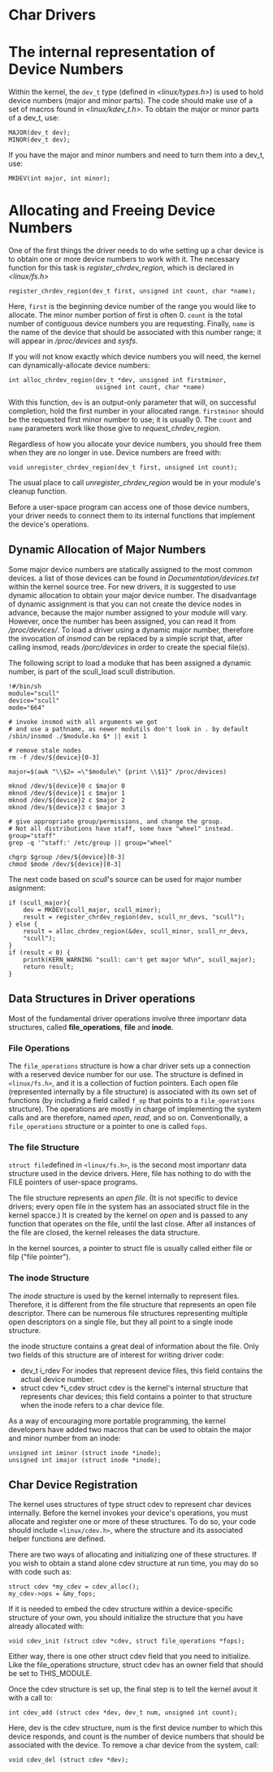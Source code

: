 # Char Drivers

# The internal representation of Device Numbers

Within the kernel, the ```dev_t``` type (defined in *<linux/types.h>*) is used to hold device numbers (major and minor parts).
The code should make use of a set of macros found in *<linux/kdev_t.h>*. To obtain the major or minor parts of a dev_t, use:

```
MAJOR(dev_t dev);
MINOR(dev_t dev);
```

If you have the major and minor numbers and need to turn them into a dev_t, use:

```
MKDEV(int major, int minor);
```

# Allocating and Freeing Device Numbers

One of the first things the driver needs to do whe setting up a char device is to obtain one or more device numbers to work with it. The necessary function for this task is *register_chrdev_region*, which is declared in *<linux/fs.h>*
 
```
register_chrdev_region(dev_t first, unsigned int count, char *name);
```

Here, ```first``` is the beginning device number of the range you would like to allocate. The minor number portion of first is often 0. ```count``` is the total number of contiguous device numbers you are requesting. Finally, ```name``` is the name of the device that should be associated with this number range; it will appear in */proc/devices* and *sysfs*.

If you will not know exactly which device numbers you will need, the kernel can dynamically-allocate device numbers:

```
int alloc_chrdev_region(dev_t *dev, unsigned int firstminor, 
                        usigned int count, char *name)
```

With this function, ```dev``` is an output-only parameter that will, on successful completion, hold the first number in your allocated range. ```firstminor``` should be the requested first minor number to use; it is usually 0. The ```count``` and ```name``` parameters work like those give to *request_chrdev_region*.

Regardless of how you allocate your device numbers, you should free them when they are no longer in use. Device numbers are freed with:

```
void unregister_chrdev_region(dev_t first, unsigned int count);
```

The usual place to call *unregister_chrdev_region* would be in your module's cleanup function.

Before a user-space program can access one of those device numbers, your driver needs to connect them to its internal functions that implement the device's operations.

## Dynamic Allocation of Major Numbers

Some major device numbers are statically assigned to the most common devices. a list of those devices can be found in *Documentation/devices.txt* within the kernel source tree.
For new drivers, it is suggested to use dynamic allocation to obtain your major device number. The disadvantage of dynamic assignment is that you can not create the device nodes in advance, because the major number assigned to your module will vary. However, once the number has been assigned, you can read it from */proc/devices/*.
To load a driver using a dynamic major number, therefore the invocation of *insmod* can be replaced by a simple script that, after calling insmod, reads */porc/devices* in order to create the special file(s).

The following script to load a moduke that has been assigned a dynamic number, is part of the scull_load scull distribution.

```
!#/bin/sh
module="scull"
device="scull"
mode="664"

# invoke insmod with all arguments we got
# and use a pathname, as newer modutils don't look in . by default
/sbin/insmod ./$module.ko $* || exit 1

# remove stale nodes
rm -f /dev/${device}[0-3]

major=$(awk "\\$2= =\"$module\" {print \\$1}" /proc/devices)

mknod /dev/${device}0 c $major 0
mknod /dev/${device}1 c $major 1
mknod /dev/${device}2 c $major 2
mknod /dev/${device}3 c $major 3

# give appropriate group/permissions, and change the group.
# Not all distributions have staff, some have "wheel" instead.
group="staff"
grep -q '^staff:' /etc/group || group="wheel"

chgrp $group /dev/${device}[0-3]
chmod $mode /dev/${device}[0-3]
```

The next code based on *scull*'s source can be used for major number asignment:

```
if (scull_major){
    dev = MKDEV(scull_major, scull_minor);
    result = register_chrdev_region(dev, scull_nr_devs, "scull");
} else {
    result = alloc_chrdev_region(&dev, scull_minor, scull_nr_devs,
    "scull");
}
if (result < 0) {
    printk(KERN_WARNING "scull: can't get major %d\n", scull_major);
    return result;
}
```
## Data Structures in Driver operations

Most of the fundamental driver operations involve three importanr data structures, called **file_operations**, **file** and **inode**. 

### File Operations
The ```file_operations``` structure is how a char driver sets up a connection with a reserved device number for our use. The structure is defined in ```<linux/fs.h>```, and it is a collection of fuction pointers. Each open file (represented internally by a file structure) is associated with its own set of functions (by including a field called ```f_op``` that points to a ```file_operations``` structure). The operations are mostly in charge of implementing the system calls and are therefore, named *open*, *read*, and so on. Conventionally, a ```file_operations``` structure or a pointer to one is called ```fops```.

### The file Structure
```struct file```defined in ```<linux/fs.h>```, is the second most importanr data structure used in the device drivers. Here, file has nothing to do with the FILE pointers of user-space programs.

The file structure represents an *open file*. (It is not specific to device drivers; every open file in the system has an associated struct file in the kernel spacce.) It is created by the kernel on *open* and is passed to any function that operates on the file, until the last close. After all instances of the file are closed, the kernel releases the data structure.

In the kernel sources, a pointer to struct file is usually called either file or filp ("file pointer").

### The inode Structure
The *inode* structure is used by the kernel internally to represent files. Therefore, it is different from the file structure that represents an open file descriptor. There can be numerous file structures representing multiple open descriptors on a single file, but they all point to a single inode structure.

the inode structure contains a great deal of information about the file. Only two fields of this structure are of interest for writing driver code:
- dev_t i_rdev
For inodes that represent device files, this field contains the actual device number.
- struct cdev *i_cdev
struct cdev is the kernel's internal structure that represents char devices; this field contains a pointer to that structure when the inode refers to a char device file.

As a way of encouraging more portable programming, the kernel developers have added two macros that can be used to obtain the major and minor number from an inode:

```
unsigned int iminor (struct inode *inode);
unsigned int imajor (struct inode *inode);
```

## Char Device Registration
The kernel uses structures of type struct cdev to represent char devices internally. Before the kernel invokes your device's operations, you must allocate and register one or more of these structures. To do so, your code should include ```<linux/cdev.h>```, where the structure and its associated helper functions are defined.

There are two ways of allocating and initializing one of these structures. If you wish to obtain a stand alone cdev structure at run time, you may do so with code such as:

```
struct cdev *my_cdev = cdev_alloc();
my_cdev->ops = &my_fops;
```

If it is needed to embed the cdev structure within a device-specific structure of your own, you should initialize the structure that you have already allocated with:

```
void cdev_init (struct cdev *cdev, struct file_operations *fops);
```
Either way, there is one other struct cdev field that you need to initialize. Like the file_operations structure, struct cdev has an owner field that should be set to THIS_MODULE.

Once the cdev structure is set up, the final step is to tell the kernel avout it with a call to:

```
int cdev_add (struct cdev *dev, dev_t num, unsigned int count);
```
Here, dev is the cdev structure, num is the first device number to which this device responds, and count is the number of device numbers that should be associated with the device.
To remove a char device from the system, call:

```
void cdev_del (struct cdev *dev);
```


